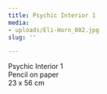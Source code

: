 ```yaml
---
title: Psychic Interior 1
media:
- uploads/Eli-Horn_002.jpg
slug: ''

---
```

Psychic Interior 1   
Pencil on paper  
23 x 56 cm